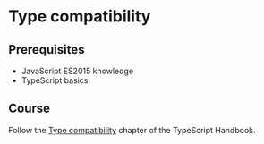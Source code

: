 # Type compatibility

## Prerequisites

- JavaScript ES2015 knowledge
- TypeScript basics

## Course

Follow the [Type compatibility](https://www.typescriptlang.org/docs/handbook/type-compatibility.html) chapter of the TypeScript Handbook.

